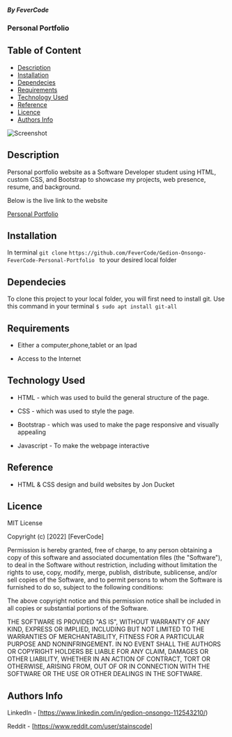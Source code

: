 ##### By FeverCode

### Personal Portfolio


## Table of Content

- [Description](#description)
- [Installation](Installation)
- [Dependecies](Dependecies)
- [Requirements](Requirements)
- [Technology Used](#technology-used)
- [Reference](#reference)
- [Licence](#licence)
- [Authors Info](author-Info)

![Screenshot](https://res.cloudinary.com/fevercode/image/upload/v1671477846/portfolio_cqgr42.png)

## Description

<p> Personal portfolio website as a Software Developer student using HTML, custom CSS, and Bootstrap to showcase my projects, web presence, resume, and background.</p>

<P>Below is the live link to the website</P>

[Personal Portfolio](https://fevercode.github.io/Gedion-Onsongo-FeverCode-Personal-Portfolio/)

## Installation

In terminal `git clone` `https://github.com/FeverCode/Gedion-Onsongo-FeverCode-Personal-Portfolio ` to your desired local folder

## Dependecies

To clone this project to your local folder, you will first need to install git. Use this command in your terminal
`$ sudo apt install git-all`

## Requirements

- Either a computer,phone,tablet or an Ipad

- Access to the Internet

## Technology Used

- HTML - which was used to build the general structure of the page.

- CSS - which was used to style the page.
- Bootstrap - which was used to make the page responsive and visually appealing
- Javascript - To make the webpage interactive

## Reference

- HTML & CSS design and build websites by Jon Ducket

## Licence

MIT License

Copyright (c) [2022] [FeverCode]

Permission is hereby granted, free of charge, to any person obtaining a copy
of this software and associated documentation files (the "Software"), to deal
in the Software without restriction, including without limitation the rights
to use, copy, modify, merge, publish, distribute, sublicense, and/or sell
copies of the Software, and to permit persons to whom the Software is
furnished to do so, subject to the following conditions:

The above copyright notice and this permission notice shall be included in all
copies or substantial portions of the Software.

THE SOFTWARE IS PROVIDED "AS IS", WITHOUT WARRANTY OF ANY KIND, EXPRESS OR
IMPLIED, INCLUDING BUT NOT LIMITED TO THE WARRANTIES OF MERCHANTABILITY,
FITNESS FOR A PARTICULAR PURPOSE AND NONINFRINGEMENT. IN NO EVENT SHALL THE
AUTHORS OR COPYRIGHT HOLDERS BE LIABLE FOR ANY CLAIM, DAMAGES OR OTHER
LIABILITY, WHETHER IN AN ACTION OF CONTRACT, TORT OR OTHERWISE, ARISING FROM,
OUT OF OR IN CONNECTION WITH THE SOFTWARE OR THE USE OR OTHER DEALINGS IN THE
SOFTWARE.

## Authors Info

LinkedIn - [https://www.linkedin.com/in/gedion-onsongo-112543210/)

Reddit - [https://www.reddit.com/user/stainscode]
